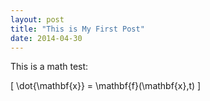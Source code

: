 ```yaml
---
layout: post
title: "This is My First Post"
date: 2014-04-30
---
```


This is a math test: 

\[ \dot{\mathbf{x}} = \mathbf{f}(\mathbf{x},t) \]
